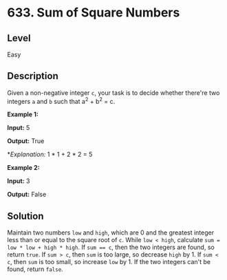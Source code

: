 # 633. Sum of Square Numbers
## Level
Easy

## Description
Given a non-negative integer `c`, your task is to decide whether there're two integers `a` and `b` such that a<sup>2</sup> + b<sup>2</sup> = c.

**Example 1:**

**Input:** 5

**Output:** True

**Explanation:* 1 * 1 + 2 * 2 = 5

**Example 2:**

**Input:** 3

**Output:** False

## Solution
Maintain two numbers `low` and `high`, which are 0 and the greatest integer less than or equal to the square root of `c`. While `low < high`, calculate `sum = low * low + high * high`. If `sum == c`, then the two integers are found, so return `true`. If `sum > c`, then `sum` is too large, so decrease `high` by 1. If `sum < c`, then `sum` is too small, so increase `low` by 1. If the two integers can't be found, return `false`.
